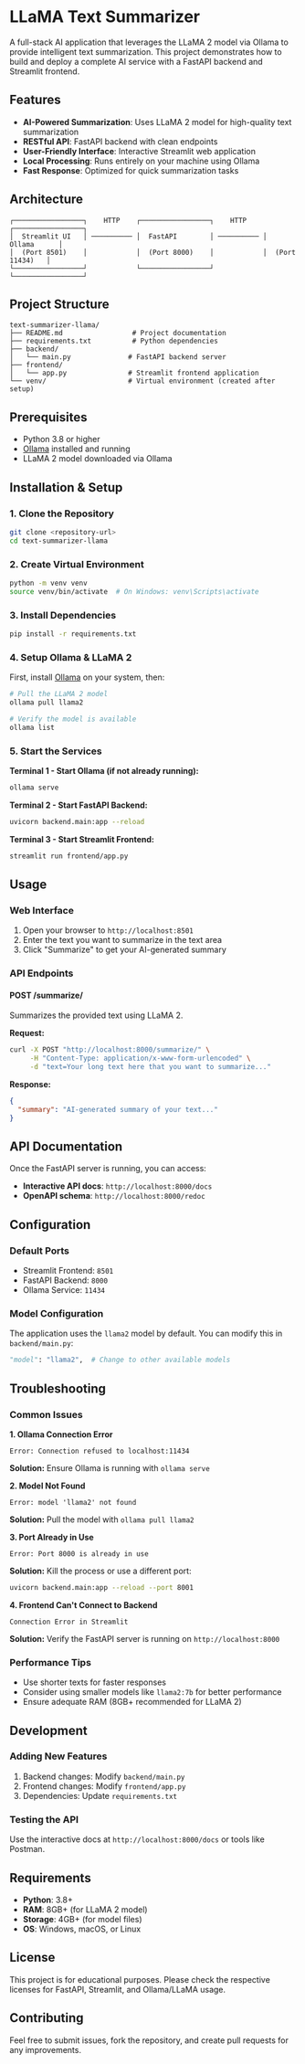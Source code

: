 # LLaMA Text Summarizer

A full-stack AI application that leverages the LLaMA 2 model via Ollama to provide intelligent text summarization. This project demonstrates how to build and deploy a complete AI service with a FastAPI backend and Streamlit frontend.

## Features

- **AI-Powered Summarization**: Uses LLaMA 2 model for high-quality text summarization
- **RESTful API**: FastAPI backend with clean endpoints
- **User-Friendly Interface**: Interactive Streamlit web application
- **Local Processing**: Runs entirely on your machine using Ollama
- **Fast Response**: Optimized for quick summarization tasks

## Architecture

```
┌─────────────────┐    HTTP    ┌─────────────────┐    HTTP    ┌─────────────────┐
│  Streamlit UI   │ ────────── │  FastAPI        │ ────────── │     Ollama      │
│  (Port 8501)    │            │  (Port 8000)    │            │  (Port 11434)   │
└─────────────────┘            └─────────────────┘            └─────────────────┘
```

## Project Structure

```
text-summarizer-llama/
├── README.md                 # Project documentation
├── requirements.txt          # Python dependencies
├── backend/
│   └── main.py              # FastAPI backend server
├── frontend/
│   └── app.py               # Streamlit frontend application
└── venv/                    # Virtual environment (created after setup)
```

## Prerequisites

- Python 3.8 or higher
- [Ollama](https://ollama.ai/) installed and running
- LLaMA 2 model downloaded via Ollama

## Installation & Setup

### 1. Clone the Repository
```bash
git clone <repository-url>
cd text-summarizer-llama
```

### 2. Create Virtual Environment
```bash
python -m venv venv
source venv/bin/activate  # On Windows: venv\Scripts\activate
```

### 3. Install Dependencies
```bash
pip install -r requirements.txt
```

### 4. Setup Ollama & LLaMA 2
First, install [Ollama](https://ollama.ai/) on your system, then:

```bash
# Pull the LLaMA 2 model
ollama pull llama2

# Verify the model is available
ollama list
```

### 5. Start the Services

**Terminal 1 - Start Ollama (if not already running):**
```bash
ollama serve
```

**Terminal 2 - Start FastAPI Backend:**
```bash
uvicorn backend.main:app --reload
```

**Terminal 3 - Start Streamlit Frontend:**
```bash
streamlit run frontend/app.py
```

## Usage

### Web Interface
1. Open your browser to `http://localhost:8501`
2. Enter the text you want to summarize in the text area
3. Click "Summarize" to get your AI-generated summary

### API Endpoints

#### POST /summarize/
Summarizes the provided text using LLaMA 2.

**Request:**
```bash
curl -X POST "http://localhost:8000/summarize/" \
     -H "Content-Type: application/x-www-form-urlencoded" \
     -d "text=Your long text here that you want to summarize..."
```

**Response:**
```json
{
  "summary": "AI-generated summary of your text..."
}
```

## API Documentation

Once the FastAPI server is running, you can access:
- **Interactive API docs**: `http://localhost:8000/docs`
- **OpenAPI schema**: `http://localhost:8000/redoc`

## Configuration

### Default Ports
- Streamlit Frontend: `8501`
- FastAPI Backend: `8000`
- Ollama Service: `11434`

### Model Configuration
The application uses the `llama2` model by default. You can modify this in `backend/main.py`:

```python
"model": "llama2",  # Change to other available models
```

## Troubleshooting

### Common Issues

**1. Ollama Connection Error**
```
Error: Connection refused to localhost:11434
```
**Solution:** Ensure Ollama is running with `ollama serve`

**2. Model Not Found**
```
Error: model 'llama2' not found
```
**Solution:** Pull the model with `ollama pull llama2`

**3. Port Already in Use**
```
Error: Port 8000 is already in use
```
**Solution:** Kill the process or use a different port:
```bash
uvicorn backend.main:app --reload --port 8001
```

**4. Frontend Can't Connect to Backend**
```
Connection Error in Streamlit
```
**Solution:** Verify the FastAPI server is running on `http://localhost:8000`

### Performance Tips

- Use shorter texts for faster responses
- Consider using smaller models like `llama2:7b` for better performance
- Ensure adequate RAM (8GB+ recommended for LLaMA 2)

## Development

### Adding New Features
1. Backend changes: Modify `backend/main.py`
2. Frontend changes: Modify `frontend/app.py`
3. Dependencies: Update `requirements.txt`

### Testing the API
Use the interactive docs at `http://localhost:8000/docs` or tools like Postman.

## Requirements

- **Python**: 3.8+
- **RAM**: 8GB+ (for LLaMA 2 model)
- **Storage**: 4GB+ (for model files)
- **OS**: Windows, macOS, or Linux

## License

This project is for educational purposes. Please check the respective licenses for FastAPI, Streamlit, and Ollama/LLaMA usage.

## Contributing

Feel free to submit issues, fork the repository, and create pull requests for any improvements.